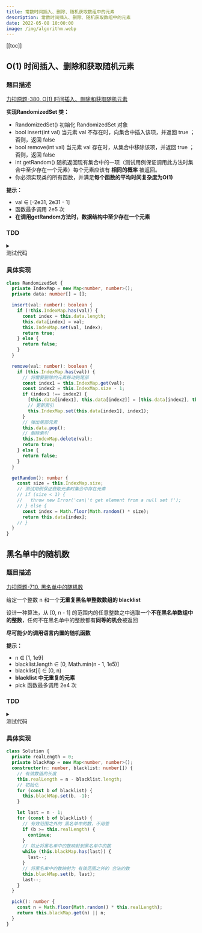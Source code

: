 ```yaml
---
title: 常数时间插入、删除、随机获取数组中的元素
description: 常数时间插入、删除、随机获取数组中的元素
date: 2022-05-08 10:00:00
image: /img/algorithm.webp
---
```


[[toc]]

## O(1) 时间插入、删除和获取随机元素

### 题目描述

[<div class="i-cib-leetcode"></div> 力扣原题-380. O(1) 时间插入、删除和获取随机元素](https://leetcode-cn.com/problems/insert-delete-getrandom-o1/)

**实现RandomizedSet 类：**
- RandomizedSet() 初始化 RandomizedSet 对象
- bool insert(int val) 当元素 val 不存在时，向集合中插入该项，并返回 true ；否则，返回 false
- bool remove(int val) 当元素 val 存在时，从集合中移除该项，并返回 true ；否则，返回 false
- int getRandom() 随机返回现有集合中的一项（测试用例保证调用此方法时集合中至少存在一个元素）每个元素应该有 **相同的概率** 被返回。
- 你必须实现类的所有函数，并满足**每个函数的平均时间复杂度为O(1)**

**提示：**
- val ∈ [-2e31, 2e31 - 1]
- 函数最多调用 2e5 次
- **在调用getRandom方法时，数据结构中至少存在一个元素**

### TDD

<details>
  <summary class="cursor-pointer">
    <div class="i-vscode-icons-file-type-testts mr-1"></div>
    测试代码
  </summary>

```ts
import { describe, expect, it } from 'vitest'

describe('O1', () => {
  const s = new RandomizedSet();
  it('1', () => {
    expect(s.insert(1)).toBe(true);
  });

  it('2', () => {
    expect(s.remove(2)).toBe(false);
    expect(s.insert(2)).toBe(true);
  });

  it('3', () => {
    expect([1, 2]).toContain(s.getRandom());
  });

  it('4', () => {
    expect(s.remove(1)).toBe(true);
  });

  it('5', () => {
    expect(s.insert(2)).toBe(false);
  });

  it('6', () => {
    expect(s.getRandom()).toBe(2);
  });
});
```
  
</details>

### 具体实现

```ts
class RandomizedSet {
  private IndexMap = new Map<number, number>();
  private data: number[] = [];

  insert(val: number): boolean {
    if (!this.IndexMap.has(val)) {
      const index = this.data.length;
      this.data[index] = val;
      this.IndexMap.set(val, index);
      return true;
    } else {
      return false;
    }
  }

  remove(val: number): boolean {
    if (this.IndexMap.has(val)) {
      // 将需要删除的元素移动到尾部
      const index1 = this.IndexMap.get(val);
      const index2 = this.IndexMap.size - 1;
      if (index1 !== index2) {
        [this.data[index1], this.data[index2]] = [this.data[index2], this.data[index1]];
        // 更新索引
        this.IndexMap.set(this.data[index1], index1); 
      }
      // 弹出尾部元素
      this.data.pop(); 
      // 删除索引
      this.IndexMap.delete(val);
      return true;
    } else {
      return false;
    }
  }

  getRandom(): number {
    const size = this.IndexMap.size;
    // 测试用例保证获取元素时集合中存在元素
    // if (size < 1) {
    //   throw new Error('can\'t get element from a null set !');
    // } else {
      const index = Math.floor(Math.random() * size);
      return this.data[index];
    // }
  }
}
```

## 黑名单中的随机数

### 题目描述

[<div class="i-cib-leetcode"></div> 力扣原题-710. 黑名单中的随机数](https://leetcode-cn.com/problems/random-pick-with-blacklist/)

给定一个整数 n 和一个**无重复黑名单整数数组的 blacklist**

设计一种算法，从 [0, n - 1] 的范围内的任意整数之中选取一个**不在黑名单数组中的整数**，任何不在黑名单中的整数都有**同等的机会**被返回

**尽可能少的调用语言内置的随机函数**

**提示：**
- n ∈ [1, 1e9]
- blacklist.length ∈ [0, Math.min(n - 1, 1e5)]
- blacklist[i] ∈ [0, n)
- **blacklist 中无重复的元素**
- pick 函数最多调用 2e4 次

### TDD

<details>
  <summary class="cursor-pointer">
    <div class="i-vscode-icons-file-type-testts mr-1"></div>
    测试代码
  </summary>

```ts
// 结果为随机值，不便测试
```
  
</details>

### 具体实现

```ts
class Solution {
  private realLength = 0;
  private blackMap = new Map<number, number>();
  constructor(n: number, blacklist: number[]) {
    // 有效数值的长度
    this.realLength = n - blacklist.length;
    // 初始化
    for (const b of blacklist) {
      this.blackMap.set(b, -1);
    }

    let last = n - 1;
    for (const b of blacklist) {
      // 有效范围之外的 黑名单中的数，不用管
      if (b >= this.realLength) {
        continue;
      }
      // 防止将黑名单中的数映射到黑名单中的数
      while (this.blackMap.has(last)) {
        last--;
      }
      // 将黑名单中的数映射为 有效范围之外的 合法的数
      this.blackMap.set(b, last);
      last--;
    }
  }

  pick(): number {
    const n = Math.floor(Math.random() * this.realLength);
    return this.blackMap.get(n) || n;
  }
}
```